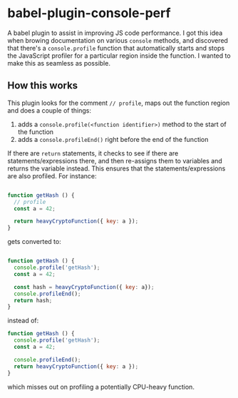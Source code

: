 babel-plugin-console-perf
=========================


A babel plugin to assist in improving JS code performance. I got this
idea when browing documentation on various `console` methods, and
discovered that there's a `console.profile` function that automatically
starts and stops the JavaScript profiler for a particular region inside
the function. I wanted to make this as seamless as possible.


How this works
--------------

This plugin looks for the comment `// profile`, maps out the function
region and does a couple of things:

1. adds a `console.profile(<function identifier>)` method to the start of the function
2. adds a `console.profileEnd()` right before the end of the function

If there are `return` statements, it checks to see if there are
statements/expressions there, and then re-assigns them to variables and
returns the variable instead. This ensures that the
statements/expressions are also profiled. For instance:


```javascript

function getHash () {
  // profile
  const a = 42;

  return heavyCryptoFunction({ key: a });
}

```

gets converted to:


```javascript

function getHash () {
  console.profile('getHash');
  const a = 42;

  const hash = heavyCryptoFunction({ key: a});
  console.profileEnd();
  return hash;
}

```

instead of:

```javascript
function getHash () {
  console.profile('getHash');
  const a = 42;

  console.profileEnd();
  return heavyCryptoFunction({ key: a });
}
```

which misses out on profiling a potentially CPU-heavy function.
